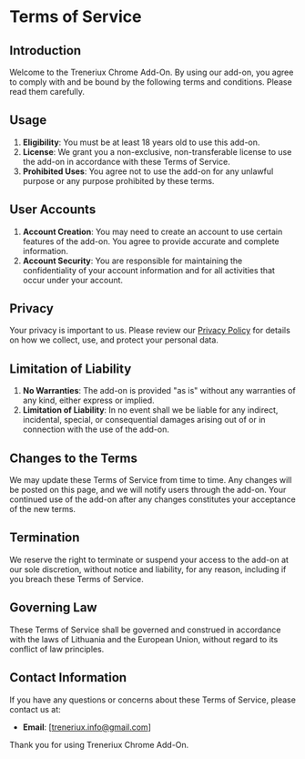 # Terms of Service

## Introduction

Welcome to the Treneriux Chrome Add-On. By using our add-on, you agree to comply with and be bound by the following terms and conditions. Please read them carefully.

## Usage

1. **Eligibility**: You must be at least 18 years old to use this add-on.
2. **License**: We grant you a non-exclusive, non-transferable license to use the add-on in accordance with these Terms of Service.
3. **Prohibited Uses**: You agree not to use the add-on for any unlawful purpose or any purpose prohibited by these terms.

## User Accounts

1. **Account Creation**: You may need to create an account to use certain features of the add-on. You agree to provide accurate and complete information.
2. **Account Security**: You are responsible for maintaining the confidentiality of your account information and for all activities that occur under your account.

## Privacy

Your privacy is important to us. Please review our [Privacy Policy](#) for details on how we collect, use, and protect your personal data.

## Limitation of Liability

1. **No Warranties**: The add-on is provided "as is" without any warranties of any kind, either express or implied.
2. **Limitation of Liability**: In no event shall we be liable for any indirect, incidental, special, or consequential damages arising out of or in connection with the use of the add-on.

## Changes to the Terms

We may update these Terms of Service from time to time. Any changes will be posted on this page, and we will notify users through the add-on. Your continued use of the add-on after any changes constitutes your acceptance of the new terms.

## Termination

We reserve the right to terminate or suspend your access to the add-on at our sole discretion, without notice and liability, for any reason, including if you breach these Terms of Service.

## Governing Law

These Terms of Service shall be governed and construed in accordance with the laws of Lithuania and the European Union, without regard to its conflict of law principles.

## Contact Information

If you have any questions or concerns about these Terms of Service, please contact us at:

- **Email**: [treneriux.info@gmail.com]

Thank you for using Treneriux Chrome Add-On.

